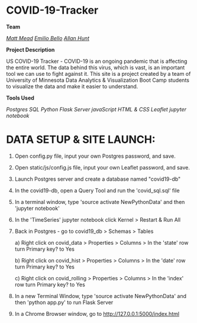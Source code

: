 # COVID-19-Tracker

**Team**

[_Matt Mead_](https://www.linkedin.com/in/mattmeadmpls/)
[_Emilio Bello_](https://www.linkedin.com/in/emilio-bello-09938760/)
[_Allan Hunt_](https://www.linkedin.com/in/allanrhunt/)

**Project Description** 

US COVID-19 Tracker - COVID-19 is an ongoing pandemic that is affecting the entire world. The data behind this virus, which is vast, is an important tool we can use to fight against it. This site is a project created by a team of University of Minnesota Data Analytics & Visualization Boot Camp students to visualize the data and make it easier to understand.

**Tools Used**

_Postgres SQL_
_Python_
_Flask Server_
_javaScript_
_HTML & CSS_
_Leaflet_
_jupyter notebook_

# DATA SETUP & SITE LAUNCH:

1. Open config.py file, input your own Postgres password, and save.
2. Open static/js/config.js file, input your own Leaflet password, and save.
3. Launch Postgres server and create a database named "covid19-db"
4. In the covid19-db, open a Query Tool and run the 'covid_sql.sql' file
5. In a terminal window, type 'source activate NewPythonData' and then 'jupyter notebook'
6. In the 'TimeSeries' jupyter notebook click Kernel > Restart & Run All
7. Back in Postgres - go to covid19_db > Schemas > Tables

    a) Right click on covid_data > Properties > Columns > In the 'state' row turn Primary key? to Yes

    b) Right click on covid_hist > Properties > Columns > In the 'date' row turn Primary key? to Yes

    c) Right click on covid_rolling > Properties > Columns > In the 'index' row turn Primary key? to Yes
    
8. In a new Terminal Window, type 'source activate NewPythonData' and then 'python app.py' to run Flask Server
9. In a Chrome Browser window, go to http://127.0.0.1:5000/index.html

